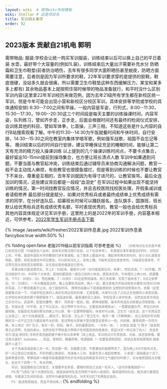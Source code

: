 ```yaml
---
layout: wiki  # 使用wiki布局模板
wiki: Stellar # 这是项目名
title: 军训相关事项
order: 92
---
```


## 2023版本 贡献自21机电 郭明

需带物品: 服装:学校会让统一购买军训服装，训练结束以后可以换上自己的平日着装 水壶，最好带个大容量的(例如1L装)，训练结束后大量出汗需要补充水分 防晒霜和卫生巾鞋垫(前者防治晒伤，去年有很多同学大面积晒伤甚至蜕皮，防晒方面需要注意，后者则是因为军训所要求的鞋，22年军训要求穿的是提供的胶鞋，鞋底很硬，没站多久就会很痛，所以需要卫生巾鞋垫这种东西缓解压力，某宝和某多多上都有) 其余物品基本上就按照住宿时候带的物品准备就行，和平时没什么区别 军训内容(这里拿22年军训经历来做范例，因为去年21级所有学生都在新校区统一军训，但是今年可能会出现小营和新校区分校区军训，具体安排等学院或学校的具体通知安排) 6:30--7:00之间有早操，一般内容是军姿，行列式，8:00--11:30，15:30--17:30，19:00--20:30这三个时间段是每天主要的训练操课时间，内容军姿，队列练习，譬如齐步走，正步走，后面会根据时间还有最终的检阅仪式安排，会训练其他的科目，譬如军体拳，匕首操，三声三相，不知道这些是什么内容的自行B站搜索观看了解。中午的11:30--14:30为午饭就餐时间和午休时间，自行安排，14:30--15:30之间在教室内集体学唱军歌，例如强军战歌，祖国不会忘记等等。 晚训结束以后的时间自行安排，建议早睡保证充足的睡眠时间，能够让第二天有充沛的精力投入操课训练 以上提到的几个操课训练时间点，不要卡点集合，最好留出10-15min提前到操场集合，也方便让班长清点人数 军训中如果遇到问题，不要当面与教官起冲突，训练结束后通过辅导员来协商沟通解决问题，教官一般不会主动找人麻烦，有些教官也很摸鱼摆烂，但是等到训练的时候也不要让教官下不来台，尊重是互相的，去年军训就因为有得寸进尺的，让教官挨骂，最后全连加训的情况，这些建议背后都是一段段“血泪史” 在军训过程中如果出现不能坚持训练的情况，第一时间找教官反应情况，并且去校医院找校医处理，开假条减训或者请假修养 最后部分就是赋分，如果对优秀标兵或者最终成绩单上优秀成绩有需求的同学，在分好连队后，招募班长时候可以踊跃报名，连队旗手，国旗班，班长默认给优秀标兵还有成绩优秀名额，平时表现优秀的，教官一般也会给优秀标兵 其他内容具体规定详见军训手册，这里附上的是2022年的军训手册，内容基本相近，可供参考。<a href="/assets/wiki/fresher/2022年学生军训手册4.0.pdf" download="2022年学生军训手册4.0.pdf">2022年学生军训手册点击下载</a>

{% image /assets/wiki/fresher/2022军训作息表.jpg 2022军训作息表 fancybox:true width:50% %}

<font size=2>{% folding open:false 老版2019级以前军训指南 可参考查阅 %}</font>
<font size=1 color=gray>&emsp;&emsp;[训练地点在北京昌平南口的坦克21团（15届改在八达岭，具体军训情况再行总结，以下仅供参考）。 军事理论课军事理论8学时，分四天上的，不难，就是听国防大学的教授们讲军事课程。去了基本上都是补觉，凑起来有两天的时间，坐小马扎或者坐地板，很累，有机会就往中间位置坐，可以趴到马扎上，坐地上睡。11级考试是在食堂考的，12级是在宿舍考，不过男生是在宿舍里互相帮助，女生是在宿舍楼道自己查书。</br>
&emsp;&emsp;军事训练只能说很充实。早上6：00起来，晨跑半小时（也可能是练队列，练拳），然后洗涑。7：00早餐。然后训练到11:30，中间有个大休息，其他的都是统一或自己给的小休息，累是肯定的，午休理论上两小时，抓紧睡觉。下午2：30到5：30。然后晚餐。7：00到9：00还是带到操场，前几天练拳，天黑了就休息了，9点之前带回，10：00熄灯。一天大概就是这样。晚上还要轮流站岗，两人一起。要注意每次开始训练前大概有30至60分钟的军姿，几个教官看着不让动，动了就加时间。 携带的装备以下是我能想到的 没想到的请帮我补充。衣服（这里我要重点说一下，10级学校拉来的人卖的东西比较的坑爹，尤其是鞋，大家可以去了之后正在他那的小卖部买鞋，比学校拉来的卖的那个鞋舒服多了），就是迷彩服，最普通的民工迷彩，学校会请人来学校卖，当然去批发市场自己买也可以。武装带，配套的腰带。帽子，同样是一套的。鞋，那种绿胶鞋，基本所有连队训练都必须穿胶鞋。水壶，军绿水壶（可不用，去了可以买水，自己带杯子也可以，主要是用来喝热水），一套都能置办齐。带自己的衣服和鞋，衣服是在洗澡的那天的晚上可以穿，鞋一定要带舒服的，休息时可以换。卫生巾（说实话，这个东西没怎么太用上），这个归在服装里……脚出汗，鞋又差，怎么办？垫卫生巾，每天一换（汗脚两换），会让该死的军训稍微好过一点不过卫生巾据反映不太好用，尝试带些大厚袜子垫在鞋里会更有小一些。内衣裤，推荐纸质一次性内裤，本人用过（BY 包子，每天一扔，轻松。袜子，买的最便宜的，一天扔一双。 ）日用品 饭盒 勺 筷子（饭盒和筷子必须带，吃饭的家伙，当然也有不带饭盒只带筷子吃鸡蛋其他的绝食的，而且14天一样过来了的人） 洗涤灵 毛巾 脸盆 刷牙缸 牙刷牙膏洗面奶被子褥子枕头床单等（床上用品，军训地点只负责给床。光板，床还容易塌，都注意点就好）blablabla…… 药品，常用药，解暑药等。电源插板（一定要低调和团结，目前还发现有限电的 越来越不人道了）</br>
&emsp;&emsp;关于洗澡洗澡是每三天一次，男女都一样，衣服要注意，不要激动的就顺带洗了，因为晚上9点可能有点名，好一点让穿自己衣服去，不好的都让换迷彩。洗澡每人三块，各屋负责人收起给教官。
小卖部！就指着这个活了，各种零食日用，带够钱来～喊着号踩着最整齐的步伐冲到这购物是军训时士气最好的时候了，买水推荐团结点论箱买，给去不了的带一下，有水同喝。</br>
&emsp;&emsp;军训，就是磨练自己的意志，关键要学会享受，要随时把自己当成一名军人。（这句你看看就好～）</br>
&emsp;&emsp;PS:有“飞虎队”这个光荣的队伍，就是由病号队及方阵刷下来的人组成的，极其强悍的队伍，每天进行着艰苦卓绝，与楼道卫生间的恶战，当然作为最强悍的队伍，14天军训打7天牌是应该的。</br>
&emsp;&emsp;PS：能进帮厨就进，而且不用训练。]</font>
{% endfolding %}
